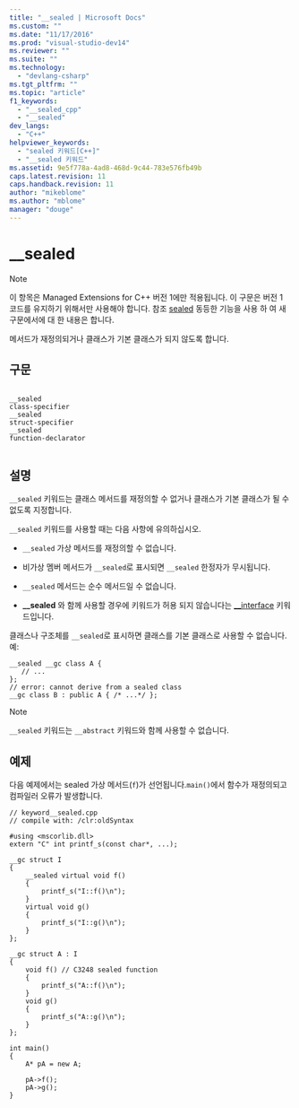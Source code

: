 ```yaml
---
title: "__sealed | Microsoft Docs"
ms.custom: ""
ms.date: "11/17/2016"
ms.prod: "visual-studio-dev14"
ms.reviewer: ""
ms.suite: ""
ms.technology: 
  - "devlang-csharp"
ms.tgt_pltfrm: ""
ms.topic: "article"
f1_keywords: 
  - "__sealed_cpp"
  - "__sealed"
dev_langs: 
  - "C++"
helpviewer_keywords: 
  - "sealed 키워드[C++]"
  - "__sealed 키워드"
ms.assetid: 9e5f778a-4ad8-468d-9c44-783e576fb49b
caps.latest.revision: 11
caps.handback.revision: 11
author: "mikeblome"
ms.author: "mblome"
manager: "douge"
---
```

# __sealed
> [!NOTE]
>  이 항목은 Managed Extensions for C\+\+ 버전 1에만 적용됩니다. 이 구문은 버전 1 코드를 유지하기 위해서만 사용해야 합니다. 참조 [sealed](../windows/sealed-cpp-component-extensions.md) 동등한 기능을 사용 하 여 새 구문에서에 대 한 내용은 합니다.  
  
 메서드가 재정의되거나 클래스가 기본 클래스가 되지 않도록 합니다.  
  
## 구문  
  
```  
  
__sealed   
class-specifier  
__sealed   
struct-specifier  
__sealed   
function-declarator  
  
```  
  
## 설명  
 `__sealed` 키워드는 클래스 메서드를 재정의할 수 없거나 클래스가 기본 클래스가 될 수 없도록 지정합니다.  
  
 `__sealed` 키워드를 사용할 때는 다음 사항에 유의하십시오.  
  
-   `__sealed` 가상 메서드를 재정의할 수 없습니다.  
  
-   비가상 멤버 메서드가 `__sealed`로 표시되면 `__sealed` 한정자가 무시됩니다.  
  
-   `__sealed` 메서드는 순수 메서드일 수 없습니다.  
  
-   **\_\_sealed** 와 함께 사용할 경우에 키워드가 허용 되지 않습니다는 [\_\_interface](../cpp/interface.md) 키워드입니다.  
  
 클래스나 구조체를 `__sealed`로 표시하면 클래스를 기본 클래스로 사용할 수 없습니다. 예:  
  
```  
__sealed __gc class A {  
   // ...  
};  
// error: cannot derive from a sealed class  
__gc class B : public A { /* ...*/ };  
```  
  
> [!NOTE]
>  `__sealed` 키워드는 `__abstract` 키워드와 함께 사용할 수 없습니다.  
  
## 예제  
 다음 예제에서는 sealed 가상 메서드\(`f`\)가 선언됩니다.`main()`에서 함수가 재정의되고 컴파일러 오류가 발생합니다.  
  
```  
// keyword__sealed.cpp  
// compile with: /clr:oldSyntax  
  
#using <mscorlib.dll>  
extern "C" int printf_s(const char*, ...);  
  
__gc struct I  
{  
    __sealed virtual void f()  
    {   
        printf_s("I::f()\n");   
    }  
    virtual void g()  
    {  
        printf_s("I::g()\n");  
    }  
};  
  
__gc struct A : I   
{  
    void f() // C3248 sealed function  
    {   
        printf_s("A::f()\n");   
    }     
    void g()  
    {  
        printf_s("A::g()\n");  
    }  
};  
  
int main()  
{  
    A* pA = new A;  
  
    pA->f();  
    pA->g();  
}  
```